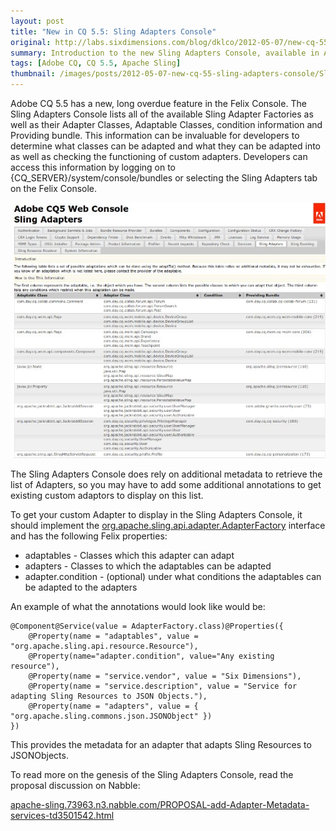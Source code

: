 ```yaml
---
layout: post
title: "New in CQ 5.5: Sling Adapters Console"
original: http://labs.sixdimensions.com/blog/dklco/2012-05-07/new-cq-55-sling-adapters-console
summary: Introduction to the new Sling Adapters Console, available in Adobe CQ5.
tags: [Adobe CQ, CQ 5.5, Apache Sling]
thumbnail: /images/posts/2012-05-07-new-cq-55-sling-adapters-console/SlingAdaptersConsole.jpg
---
```


Adobe CQ 5.5 has a new, long overdue feature in the Felix Console.  The Sling Adapters Console lists all of the available Sling Adapter Factories as well as their Adapter Classes, Adaptable Classes, condition information and Providing bundle.  This information can be invaluable for developers to determine what classes can be adapted and what they can be adapted into as well as checking the functioning of custom adapters.  Developers can access this information by logging on to {CQ_SERVER}/system/console/bundles or selecting the Sling Adapters tab on the Felix Console.

 ![Sling Adapter Console][1]

The Sling Adapters Console does rely on additional metadata to retrieve the list of Adapters, so you may have to add some additional annotations to get existing custom adaptors to display on this list.

 To get your custom Adapter to display in the Sling Adapters Console, it should implement the [org.apache.sling.api.adapter.AdapterFactory][2] interface and has the following Felix properties:

*   adaptables - Classes which this adapter can adapt
*   adapters - Classes to which the adaptables can be adapted
*   adapter.condition - (optional) under what conditions the adaptables can be adapted to the adapters

An example of what the annotations would look like would be:

    @Component@Service(value = AdapterFactory.class)@Properties({
        @Property(name = "adaptables", value = "org.apache.sling.api.resource.Resource"),
        @Property(name="adapter.condition", value="Any existing resource"),
        @Property(name = "service.vendor", value = "Six Dimensions"),
        @Property(name = "service.description", value = "Service for adapting Sling Resources to JSON Objects."),
        @Property(name = "adapters", value = { "org.apache.sling.commons.json.JSONObject" })
    })

This provides the metadata for an adapter that adapts Sling Resources to JSONObjects.

To read more on the genesis of the Sling Adapters Console, read the proposal discussion on Nabble:

[apache-sling.73963.n3.nabble.com/PROPOSAL-add-Adapter-Metadata-services-td3501542.html][3]

 [1]: /images/posts/2012-05-07-new-cq-55-sling-adapters-console/SlingAdaptersConsole.jpg "Sling Adapter Console"
 [2]: http://sling.apache.org/apidocs/sling6/org/apache/sling/api/adapter/AdapterFactory.html "Sling Adapter Factory Interface"
 [3]: http://apache-sling.73963.n3.nabble.com/PROPOSAL-add-Adapter-Metadata-services-td3501542.html  